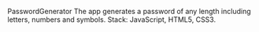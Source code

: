 PasswordGenerator 
The app generates a password of any length including letters, numbers and symbols.
Stack: JavaScript, HTML5, CSS3.